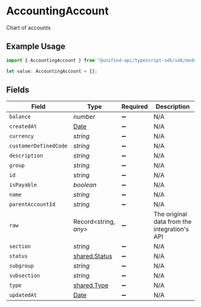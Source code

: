 # AccountingAccount

Chart of accounts

## Example Usage

```typescript
import { AccountingAccount } from "@unified-api/typescript-sdk/sdk/models/shared";

let value: AccountingAccount = {};
```

## Fields

| Field                                                                                         | Type                                                                                          | Required                                                                                      | Description                                                                                   |
| --------------------------------------------------------------------------------------------- | --------------------------------------------------------------------------------------------- | --------------------------------------------------------------------------------------------- | --------------------------------------------------------------------------------------------- |
| `balance`                                                                                     | *number*                                                                                      | :heavy_minus_sign:                                                                            | N/A                                                                                           |
| `createdAt`                                                                                   | [Date](https://developer.mozilla.org/en-US/docs/Web/JavaScript/Reference/Global_Objects/Date) | :heavy_minus_sign:                                                                            | N/A                                                                                           |
| `currency`                                                                                    | *string*                                                                                      | :heavy_minus_sign:                                                                            | N/A                                                                                           |
| `customerDefinedCode`                                                                         | *string*                                                                                      | :heavy_minus_sign:                                                                            | N/A                                                                                           |
| `description`                                                                                 | *string*                                                                                      | :heavy_minus_sign:                                                                            | N/A                                                                                           |
| `group`                                                                                       | *string*                                                                                      | :heavy_minus_sign:                                                                            | N/A                                                                                           |
| `id`                                                                                          | *string*                                                                                      | :heavy_minus_sign:                                                                            | N/A                                                                                           |
| `isPayable`                                                                                   | *boolean*                                                                                     | :heavy_minus_sign:                                                                            | N/A                                                                                           |
| `name`                                                                                        | *string*                                                                                      | :heavy_minus_sign:                                                                            | N/A                                                                                           |
| `parentAccountId`                                                                             | *string*                                                                                      | :heavy_minus_sign:                                                                            | N/A                                                                                           |
| `raw`                                                                                         | Record<string, *any*>                                                                         | :heavy_minus_sign:                                                                            | The original data from the integration's API                                                  |
| `section`                                                                                     | *string*                                                                                      | :heavy_minus_sign:                                                                            | N/A                                                                                           |
| `status`                                                                                      | [shared.Status](../../../sdk/models/shared/status.md)                                         | :heavy_minus_sign:                                                                            | N/A                                                                                           |
| `subgroup`                                                                                    | *string*                                                                                      | :heavy_minus_sign:                                                                            | N/A                                                                                           |
| `subsection`                                                                                  | *string*                                                                                      | :heavy_minus_sign:                                                                            | N/A                                                                                           |
| `type`                                                                                        | [shared.Type](../../../sdk/models/shared/type.md)                                             | :heavy_minus_sign:                                                                            | N/A                                                                                           |
| `updatedAt`                                                                                   | [Date](https://developer.mozilla.org/en-US/docs/Web/JavaScript/Reference/Global_Objects/Date) | :heavy_minus_sign:                                                                            | N/A                                                                                           |